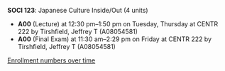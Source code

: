 **SOCI 123**: Japanese Culture Inside/Out (4 units)

- **A00** (Lecture) at 12:30 pm–1:50 pm on Tuesday, Thursday at CENTR 222 by Tirshfield, Jeffrey T (A08054581)
- **A00** (Final Exam) at 11:30 am–2:29 pm on Friday at CENTR 222 by Tirshfield, Jeffrey T (A08054581)

[Enrollment numbers over time](./SOCI123.tsv)
